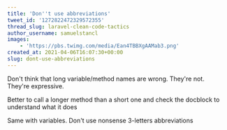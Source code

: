 ```yaml
---
title: 'Don''t use abbreviations'
tweet_id: '1272822472329572355'
thread_slug: laravel-clean-code-tactics
author_username: samuelstancl
images:
    - 'https://pbs.twimg.com/media/Ean4TBBXgAAMab3.png'
created_at: 2021-04-06T16:07:30+00:00
slug: dont-use-abbreviations
---
```


Don't think that long variable/method names are wrong. They're not. They're expressive.

Better to call a longer method than a short one and check the docblock to understand what it does

Same with variables. Don't use nonsense 3-letters abbreviations